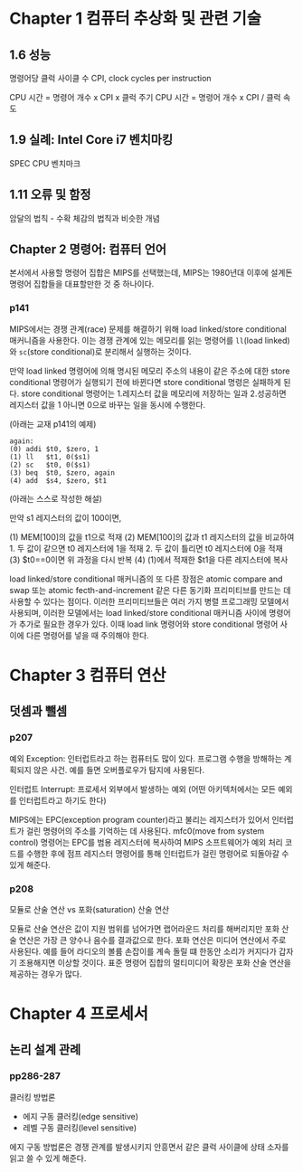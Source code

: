 #   Chapter 1 컴퓨터 추상화 및 관련 기술

##  1.6 성능
명령어당 클럭 사이클 수 CPI, clock cycles per instruction

CPU 시간 = 명령어 개수 x CPI x 클럭 주기
CPU 시간 = 명령어 개수 x CPI / 클럭 속도

##  1.9 실례: Intel Core i7 벤치마킹

SPEC CPU 벤치마크

##  1.11 오류 및 함정
암달의 법칙 - 수확 체감의 법칙과 비슷한 개념

##  Chapter 2 명령어: 컴퓨터 언어
본서에서 사용할 명령어 집합은 MIPS를 선택했는데, MIPS는 1980년대 이후에 설계돈 명령어 집합들을 대표할만한 것 중 하나이다.


### p141
MIPS에서는 경쟁 관계(race) 문제를 해결하기 위해 load linked/store conditional 매커니즘을 사용한다. 이는 경쟁 관계에 있는 메모리를 읽는 명령어를 `ll`(load linked)와 `sc`(store conditional)로 분리해서 실행하는 것이다.

만약 load linked 명령어에 의해 명시된 메모리 주소의 내용이 같은 주소에 대한 store conditional 명령어가 실행되기 전에 바뀐다면 store conditional 명령은 실패하게 된다. store conditional 명령어는 1.레지스터 값을 메모리에 저장하는 일과 2.성공하면 레지스터 값을 1 아니면 0으로 바꾸는 일을 동시에 수행한다.

(아래는 교재 p141의 예제)

```
again:
(0) addi $t0, $zero, 1
(1) ll   $t1, 0($s1)
(2) sc   $t0, 0($s1)
(3) beq  $t0, $zero, again
(4) add  $s4, $zero, $t1
```

(아래는 스스로 작성한 해설)

만약 s1 레지스터의 값이 100이면, 

(1) MEM\[100\]의 값을 t1으로 적재
(2) MEM\[100\]의 값과 t1 레지스터의 값을 비교하여
    1. 두 값이 같으면 t0 레지스터에 1을 적재
    2. 두 값이 틀리면 t0 레지스터에 0을 적재
(3) $t0==0이면 위 과정을 다시 반복
(4) (1)에서 적재한 $t1을 다른 레지스터에 복사

load linked/store conditional 매커니즘의 또 다른 장점은 atomic compare and swap 또는 atomic fecth-and-increment 같은 다른 동기화 프리미티브를 만드는 데 사용할 수 있다는 점이다. 이러한 프리미티브들은 여러 가지 병렬 프로그래밍 모델에서 사용되며, 이러한 모델에서는 load linked/store conditional 매커니즘 사이에 명령어가 추가로 필요한 경우가 있다.
이때 load link 명령어와 store conditional 명령어 사이에 다른 명령어를 넣을 때 주의해야 한다.


#   Chapter 3 컴퓨터 연산

##  덧셈과 뺄셈

### p207
예외 Exception: 인터럽트라고 하는 컴퓨터도 많이 있다. 프로그램 수행을 방해하는 계획되지 않은 사건. 예를 들면 오버플로우가 탐지에 사용된다.

인터럽트 Interrupt: 프로세서 외부에서 발생하는 예외 (어떤 아키텍처에서는 모든 예외를 인터럽트라고 하기도 한다)

MIPS에는 EPC(exception program counter)라고 불리는 레지스터가 있어서 인터럽트가 걸린 명령어의 주소를 기억하는 데 사용된다. mfc0(move from system control) 명령어는 EPC를 범용 레지스터에 복사하여 MIPS 소프트웨어가 예외 처리 코드를 수행한 후에 점프 레지스터 명령어를 통해 인터럽트가 걸린 명령어로 되돌아갈 수 있게 해준다.

### p208
모듈로 산술 연산 vs 포화(saturation) 산술 연산

모듈로 산술 연산은 값이 지원 범위를 넘어가면 랩어라운드 처리를 해버리지만 포화 산술 연산은 가장 큰 양수나 음수를 결과값으로 한다. 포화 연산은 미디어 연산에서 주로 사용된다. 예를 들어 라디오의 볼륨 손잡이를 계속 돌릴 떄 한동안 소리가 커지다가 갑자기 조용해지면 이상할 것이다. 표준 명령어 집합의 멀티미디어 확장은 포화 산술 연산을 제공하는 경우가 많다.

#   Chapter 4 프로세서

##  논리 설계 관례

### pp286-287
클러킹 방법론
*   에지 구동 클러킹(edge sensitive)
*   레벨 구동 클러킹(level sensitive)

에지 구동 방법론은 경쟁 관계를 발생시키지 안흥면서 같은 클럭 사이클에 상태 소자를 읽고 쓸 수 있게 해준다.